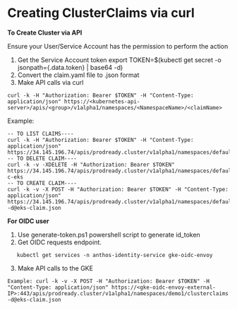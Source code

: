 # Creating ClusterClaims via curl

**To Create Cluster via API**

Ensure your User/Service Account has the permission to perform the action

1. Get the Service Account token 
export TOKEN=$(kubectl get secret <ServiceAccount-secret> -o jsonpath={.data.token} | base64 -d)
2. Convert the claim.yaml file to .json format
3. Make API calls via curl

```
curl -k -H "Authorization: Bearer $TOKEN" -H "Content-Type: application/json" https://<kubernetes-api-server>/apis/<group>/v1alpha1/namespaces/<NamespaceName>/<claimName>
```

Example:

``` 
-- TO LIST CLAIMS----
curl -k -H "Authorization: Bearer $TOKEN" -H "Content-Type: application/json" https://34.145.196.74/apis/prodready.cluster/v1alpha1/namespaces/default/clusterclaims
-- TO DELETE CLAIM---- 
curl -k -v -XDELETE -H "Authorization: Bearer $TOKEN" https://34.145.196.74/apis/prodready.cluster/v1alpha1/namespaces/default/clusterclaims/team-c-eks
-- TO CREATE CLAIM----
curl -k -v -X POST -H "Authorization: Bearer $TOKEN" -H "Content-Type: application/json" https://34.145.196.74/apis/prodready.cluster/v1alpha1/namespaces/default/clusterclaims -d@eks-claim.json
```

**For OIDC user**
1. Use generate-token.ps1 powershell script to generate id_token 
2. Get OIDC requests endpoint.
```
   kubectl get services -n anthos-identity-service gke-oidc-envoy
```
3. Make API calls to the GKE 
```
Example: curl -k -v -X POST -H "Authorization: Bearer $TOKEN" -H "Content-Type: application/json" https://<gke-oidc-envoy-external-IP>:443/apis/prodready.cluster/v1alpha1/namespaces/demo1/clusterclaims -d@eks-claim.json
```
